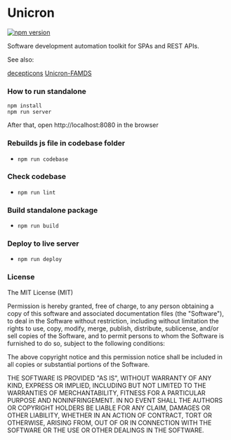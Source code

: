Unicron
================

[![npm version](https://badge.fury.io/js/unicron-sdk.svg)](https://badge.fury.io/js/unicron-sdk)

Software development automation toolkit for SPAs and REST APIs.

See also:

[decepticons](https://github.com/web2solutions/decepticons)
[Unicron-FAMDS](https://github.com/web2solutions/Unicron-FAMD)


### How to run standalone

```
npm install
npm run server
```

After that, open http://localhost:8080 in the browser


### Rebuilds js file in codebase folder

- `npm run codebase`

### Check codebase

- `npm run lint`

### Build standalone package

- `npm run build`

### Deploy to live server

- `npm run deploy`


### License

The MIT License (MIT)    

Permission is hereby granted, free of charge, to any person obtaining a copy of this software and associated documentation files (the "Software"), to deal in the Software without restriction, including without limitation the rights to use, copy, modify, merge, publish, distribute, sublicense, and/or sell copies of the Software, and to permit persons to whom the Software is furnished to do so, subject to the following conditions:

The above copyright notice and this permission notice shall be included in all copies or substantial portions of the Software.

THE SOFTWARE IS PROVIDED "AS IS", WITHOUT WARRANTY OF ANY KIND, EXPRESS OR IMPLIED, INCLUDING BUT NOT LIMITED TO THE WARRANTIES OF MERCHANTABILITY, FITNESS FOR A PARTICULAR PURPOSE AND NONINFRINGEMENT. IN NO EVENT SHALL THE AUTHORS OR COPYRIGHT HOLDERS BE LIABLE FOR ANY CLAIM, DAMAGES OR OTHER LIABILITY, WHETHER IN AN ACTION OF CONTRACT, TORT OR OTHERWISE, ARISING FROM, OUT OF OR IN CONNECTION WITH THE SOFTWARE OR THE USE OR OTHER DEALINGS IN THE SOFTWARE.